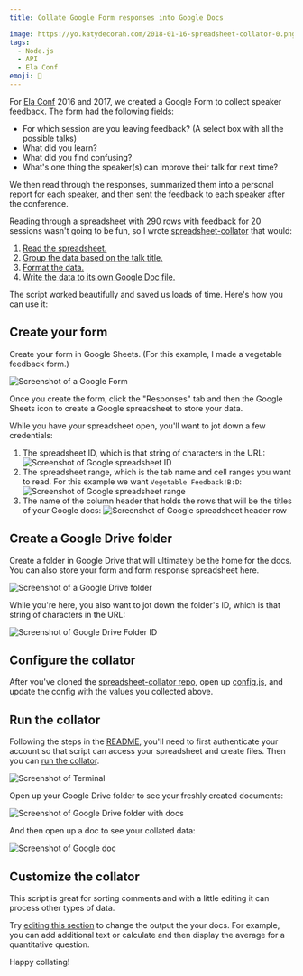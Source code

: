 ```yaml
---
title: Collate Google Form responses into Google Docs

image: https://yo.katydecorah.com/2018-01-16-spreadsheet-collator-0.png
tags:
  - Node.js
  - API
  - Ela Conf
emoji: 📁
---
```


For [Ela Conf](http://elaconf.com) 2016 and 2017, we created a Google Form to collect speaker feedback. The form had the following fields:

- For which session are you leaving feedback? (A select box with all the possible talks)
- What did you learn?
- What did you find confusing?
- What's one thing the speaker(s) can improve their talk for next time?

We then read through the responses, summarized them into a personal report for each speaker, and then sent the feedback to each speaker after the conference.

Reading through a spreadsheet with 290 rows with feedback for 20 sessions wasn't going to be fun, so I wrote [spreadsheet-collator](https://github.com/katydecorah/spreadsheet-collator/) that would:

1. [Read the spreadsheet.](https://github.com/katydecorah/spreadsheet-collator/blob/59e312affe5ac32eabf47a879cc7f1cdcea3bbc4/index.js#L16-L35)
2. [Group the data based on the talk title.](https://github.com/katydecorah/spreadsheet-collator/blob/59e312affe5ac32eabf47a879cc7f1cdcea3bbc4/index.js#L42)
3. [Format the data.](https://github.com/katydecorah/spreadsheet-collator/blob/59e312affe5ac32eabf47a879cc7f1cdcea3bbc4/index.js#L87-L96)
4. [Write the data to its own Google Doc file.](https://github.com/katydecorah/spreadsheet-collator/blob/59e312affe5ac32eabf47a879cc7f1cdcea3bbc4/index.js#L62-L85)

The script worked beautifully and saved us loads of time. Here's how you can use it:

## Create your form

Create your form in Google Sheets. (For this example, I made a vegetable feedback form.)

![Screenshot of a Google Form](//yo.katydecorah.com/2018-01-16-spreadsheet-collator-1.png)

Once you create the form, click the "Responses" tab and then the Google Sheets icon to create a Google spreadsheet to store your data.

While you have your spreadsheet open, you'll want to jot down a few credentials:

1. The spreadsheet ID, which is that string of characters in the URL:
   ![Screenshot of Google spreadsheet ID](//yo.katydecorah.com/2018-01-16-spreadsheet-collator-2.png)
2. The spreadsheet range, which is the tab name and cell ranges you want to read. For this example we want `Vegetable Feedback!B:D`:
   ![Screenshot of Google spreadsheet range](//yo.katydecorah.com/2018-01-16-spreadsheet-collator-3.png)
3. The name of the column header that holds the rows that will be the titles of your Google docs:
   ![Screenshot of Google spreadsheet header row](//yo.katydecorah.com/2018-01-16-spreadsheet-collator-4.png)

## Create a Google Drive folder

Create a folder in Google Drive that will ultimately be the home for the docs. You can also store your form and form response spreadsheet here.

![Screenshot of a Google Drive folder](//yo.katydecorah.com/2018-01-16-spreadsheet-collator-5.png)

While you're here, you also want to jot down the folder's ID, which is that string of characters in the URL:

![Screenshot of Google Drive Folder ID](//yo.katydecorah.com/2018-01-16-spreadsheet-collator-6.png)

## Configure the collator

After you've cloned the [spreadsheet-collator repo](https://github.com/katydecorah/spreadsheet-collator/), open up [config.js](https://github.com/katydecorah/spreadsheet-collator/blob/master/config.js), and update the config with the values you collected above.

## Run the collator

Following the steps in the [README](https://github.com/katydecorah/spreadsheet-collator#authenticate-and-run), you'll need to first authenticate your account so that script can access your spreadsheet and create files. Then you can [run the collator](https://github.com/katydecorah/spreadsheet-collator#run-the-script).

![Screenshot of Terminal](//yo.katydecorah.com/2018-01-16-spreadsheet-collator-7.png)

Open up your Google Drive folder to see your freshly created documents:

![Screenshot of Google Drive folder with docs](//yo.katydecorah.com/2018-01-16-spreadsheet-collator-8.png)

And then open up a doc to see your collated data:

![Screenshot of Google doc](//yo.katydecorah.com/2018-01-16-spreadsheet-collator-9.png)

## Customize the collator

This script is great for sorting comments and with a little editing it can process other types of data.

Try [editing this section](https://github.com/katydecorah/spreadsheet-collator/blob/59e312affe5ac32eabf47a879cc7f1cdcea3bbc4/index.js#L87-L96) to change the output the your docs. For example, you can add additional text or calculate and then display the average for a quantitative question.

Happy collating!
